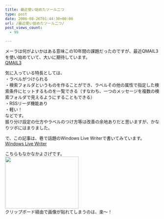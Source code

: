 ```yaml
---
title: 最近使い始めたツール二つ
type: post
date: 2006-08-26T01:44:30+00:00
url: /最近使い始めたツール二つ/
post_views_count:
  - 99

---
```

メーラは何がよいかはある意味この10年間の課題だったのですが、最近QMAIL3を使い始めていて、大いに期待しています。  
<a href="http://q3.snak.org/wiki/" target="_blank">QMAIL3</a>

気に入っている特長としては、  
・ラベルがつけられる  
・検索フォルダというものを作ることができ、ラベルその他の属性で指定した検索条件にヒットするものを一覧できる（すなわち、一つのメッセージを複数の検索フォルダで見えるようにすることもできる）  
・RSSリーダ機能あり  
・軽い！  
などです。  
振り分け設定の仕方やラベルのつけ方等は改善の余地ありだと思いますが、かなりツボにはまりました。

で、この記事は、巷で話題のWindows Live Writerで書いてみています。  
<a href="http://windowslivewriter.spaces.live.com/" target="_blank">Windows Live Writer</a>

こちらもなかなかよさげです。  
<a href="https://i1.wp.com/jqinglong.html.xdomain.jp/bimg/6ab28a639171_96E5/image01.png" atomicselection="true"><img style="border-top-width: 0px; border-left-width: 0px; border-bottom-width: 0px; border-right-width: 0px" height="170" src="https://i0.wp.com/jqinglong.html.xdomain.jp/bimg/6ab28a639171_96E5/image0.png?resize=240%2C170" width="240" border="0" data-recalc-dims="1" /></a>  
クリップボード経由で画像が貼れてしまうのは、楽～！